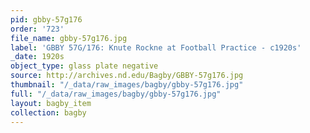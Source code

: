 ```yaml
---
pid: gbby-57g176
order: '723'
file_name: gbby-57g176.jpg
label: 'GBBY 57G/176: Knute Rockne at Football Practice - c1920s'
_date: 1920s
object_type: glass plate negative
source: http://archives.nd.edu/Bagby/GBBY-57g176.jpg
thumbnail: "/_data/raw_images/bagby/gbby-57g176.jpg"
full: "/_data/raw_images/bagby/gbby-57g176.jpg"
layout: bagby_item
collection: bagby
---
```

